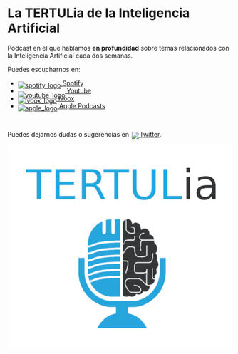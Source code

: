# La TERTUL**ia** de la Inteligencia Artificial

Podcast en el que hablamos **en profundidad** sobre temas relacionados con la Inteligencia Artificial cada dos semanas.

Puedes escucharnos en:

- [<img src="https://cdn.iconscout.com/icon/free/png-256/spotify-36-721973.png" alt="spotify_logo" width="32" style="position: relative; top: 5px;"> Spotify](https://open.spotify.com/show/2yxHFbLvZC16ZV8Of7I7qH)
- [<img src="https://cdn.icon-icons.com/icons2/195/PNG/256/YouTube_23392.png" alt="youtube_logo" width="32" style="position: relative; top: 10px;"> Youtube](https://www.youtube.com/@tertul_ia)
- [<img src="https://i0.wp.com/parqueeste.org/wp-content/uploads/2020/07/ivoox-icon.png?fit=256%2C256&ssl=1" alt="ivoox_logo" width="32" style="position: relative; top: 5px;"> Ivoox](https://go.ivoox.com/sq/1815311)
- [<img src="https://cdn.iconscout.com/icon/free/png-256/apple-853-675472.png" alt="apple_logo" width="32" style="position: relative; top: 5px;"> Apple Podcasts](https://podcasts.apple.com/us/podcast/la-tertulia-de-la-inteligencia-artificial/id1669083682)

<br>

Puedes dejarnos dudas o sugerencias en [ <img src="https://cdn.iconscout.com/icon/free/png-256/free-twitter-1865886-1581902.png" width="32" style="position: relative; top: 5px; left: 2px; right: 2px">  Twitter](https://twitter.com/TERTUL_ia).

![logo-podcast](res/logo-podcast.png)
